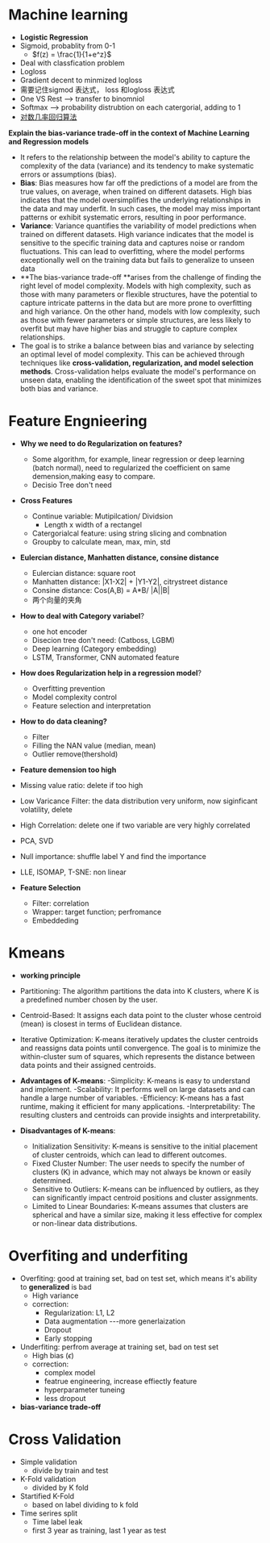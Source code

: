 # Machine learning
- **Logistic Regression**
- Sigmoid, probablity from 0-1
  - $f(z) = \frac{1}{1+e^z}$ 
- Deal with classfication problem
- Logloss
- Gradient decent to minmized logloss
- 需要记住sigmod 表达式， loss 和logloss 表达式
- One VS Rest --> transfer to binomniol 
- Softmax --> probability distrubtion on each catergorial, adding to 1
- [对数几率回归算法](https://blog.csdn.net/sai_simon/article/details/122390597)
  
**Explain the bias-variance trade-off in the context of Machine Learning and Regression models**
  - It refers to the relationship between the model's ability to capture the complexity of the data (variance) and its tendency to make systematic errors or assumptions (bias).
  - **Bias**: Bias measures how far off the predictions of a model are from the true values, on average, when trained on different datasets. High bias indicates that the model oversimplifies the underlying relationships in the data and may underfit. In such cases, the model may miss important patterns or exhibit systematic errors, resulting in poor performance.
  - **Variance**: Variance quantifies the variability of model predictions when trained on different datasets. High variance indicates that the model is sensitive to the specific training data and captures noise or random fluctuations. This can lead to overfitting, where the model performs exceptionally well on the training data but fails to generalize to unseen data
  - **The bias-variance trade-off **arises from the challenge of finding the right level of model complexity. Models with high complexity, such as those with many parameters or flexible structures, have the potential to capture intricate patterns in the data but are more prone to overfitting and high variance. On the other hand, models with low complexity, such as those with fewer parameters or simple structures, are less likely to overfit but may have higher bias and struggle to capture complex relationships.
  - The goal is to strike a balance between bias and variance by selecting an optimal level of model complexity. This can be achieved through techniques like **cross-validation, regularization, and model selection methods**. Cross-validation helps evaluate the model's performance on unseen data, enabling the identification of the sweet spot that minimizes both bias and variance.

# Feature Engnieering
- **Why we need to do Regularization on features?**
  - Some algorithm, for example, linear regression or deep learning (batch normal), need to regularized the coefficient on same demension,making easy to compare.
  - Decisio Tree don't need
    
- **Cross Features**
  - Continue variable: Mutipilcation/ Dividsion 
    - Length x width of a rectangel 
  - Catergorialcal feature: using string slicing and combnation
  - Groupby to calculate mean, max, min, std
 
- **Eulercian distance, Manhatten distance, consine distance**
  - Eulercian distance: square root
  - Manhatten distance: |X1-X2| + |Y1-Y2|, citrystreet distance
  - Consine distance: Cos(A,B) = A*B/ |A||B|
  - 两个向量的夹角
    
- **How to deal with Category variabel**?
  - one hot encoder
  - Disecion tree don't need: (Catboss, LGBM)
  - Deep learning (Category embedding)
  - LSTM, Transformer, CNN automated feature

- **How does Regularization help in a regression model**?
  - Overfitting prevention
  - Model complexity control
  - Feature selection and interpretation

- **How to do data cleaning?**
  - Filter
  - Filling the NAN value (median, mean)
  - Outlier remove(thershold)
    
-  **Feature demension too high**
  - Missing value ratio: delete if too high
  - Low Varicance Filter: the data distribution very uniform, now siginficant volatility, delete
  - High Correlation:  delete one if two variable are very highly correlated
  - PCA, SVD
  - Null importance: shuffle label Y and find the importance
  - LLE, ISOMAP, T-SNE: non linear
- **Feature Selection**
  - Filter: correlation
  - Wrapper: target function; perfromance
  - Embeddeding

# Kmeans
- **working principle**
- Partitioning: The algorithm partitions the data into K clusters, where K is a predefined number chosen by the user.

- Centroid-Based: It assigns each data point to the cluster whose centroid (mean) is closest in terms of Euclidean distance.

- Iterative Optimization: K-means iteratively updates the cluster centroids and reassigns data points until convergence. The goal is to minimize the within-cluster sum of squares, which represents the distance between data points and their assigned centroids.

- **Advantages of K-means**:
  -Simplicity: K-means is easy to understand and implement.
  -Scalability: It performs well on large datasets and can handle a large number of variables.
  -Efficiency: K-means has a fast runtime, making it efficient for many applications.
  -Interpretability: The resulting clusters and centroids can provide insights and interpretability.

- **Disadvantages of K-means**:
  - Initialization Sensitivity: K-means is sensitive to the initial placement of cluster centroids, which can lead to different outcomes.
  - Fixed Cluster Number: The user needs to specify the number of clusters (K) in advance, which may not always be known or easily determined.
  - Sensitive to Outliers: K-means can be influenced by outliers, as they can significantly impact centroid positions and cluster assignments.
  - Limited to Linear Boundaries: K-means assumes that clusters are spherical and have a similar size, making it less effective for complex or non-linear data distributions.

# Overfiting and underfiting
- Overfiting: good at training set, bad on test set, which means it's ability to **generalized** is bad
  - High variance
  - correction:
    - Regularization: L1, L2
    - Data augmentation ---more generlaization
    - Dropout
    - Early stopping  
- Underfiting: perfrom average at training set, bad on test set
  - High bias ($\epsilon$)
  - correction:
    - complex model
    - featrue engineering, increase effiectly feature
    - hyperparameter tuneing
    - less dropout
- **bias-variance trade-off**

# Cross Validation
  - Simple validation
    - divide by train and test
  - K-Fold validation
    - divided by K fold 
  - Startified K-Fold
    - based on label dividing to k fold
  - Time serires split
    - Time label leak
    - first 3 year as training, last 1 year as test
